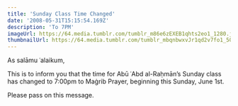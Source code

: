 ```yaml
---
title: 'Sunday Class Time Changed'
date: '2008-05-31T15:15:54.169Z'
description: 'To 7PM'
imageUrl: https://64.media.tumblr.com/tumblr_m86e6zEXEB1qhts2eo1_1280.jpg
thumbnailUrl: https://64.media.tumblr.com/tumblr_mbqnbwxvJr1qd2v7fo1_500.png
---
```


As salāmu ʿalaikum,

This is to inform you that the time for Abū ʿAbd al-Raḥmān’s Sunday class has changed to 7:00pm to Maġrib Prayer, beginning this Sunday, June 1st.

Please pass on this message.
